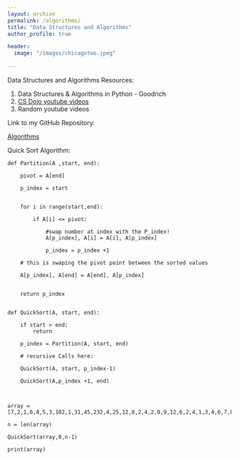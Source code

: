 ```yaml
---
layout: archive
permalink: /algorithms/
title: "Data Structures and Algorithms"
author_profile: true

header:
  image: "/images/chicagotwo.jpeg"
  
---
```


Data Structures and Algorithms Resources:

1. Data Structures & Algorithms in Python - Goodrich
2. [CS Dojo youtube videos](https://www.youtube.com/playlist?list=PLBZBJbE_rGRV8D7XZ08LK6z-4zPoWzu5H)
3. Random youtube videos

Link to my GitHub Repository:

[Algorithms](https://github.com/devinpowers/algorithms)

Quick Sort Algorithm:


    def Partition(A ,start, end):
    
        pivot = A[end]
 
        p_index = start
    
    
        for i in range(start,end):
        
            if A[i] <= pivot:
            
                #swap number at index with the P_index!
                A[p_index], A[i] = A[i], A[p_index]
            
                p_index = p_index +1
            
        # this is swaping the pivot point between the sorted values
    
        A[p_index], A[end] = A[end], A[p_index]

    
        return p_index
    
         
    def QuickSort(A, start, end):
    
        if start > end:
            return
    
        p_index = Partition(A, start, end)
    
        # recursive Calls here:
        
        QuickSort(A, start, p_index-1)
    
        QuickSort(A,p_index +1, end)
    
    

    array = [7,2,1,6,8,5,3,102,1,31,45,232,4,25,12,8,2,4,2,0,9,12,6,2,4,1,3,4,6,7,8,4,42,32,100,12,23,4,32,5,6,546,43,2,69,70,69]

    n = len(array)

    QuickSort(array,0,n-1)

    print(array)